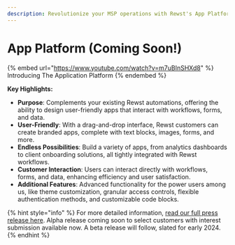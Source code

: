 ```yaml
---
description: Revolutionize your MSP operations with Rewst's App Platform.
---
```


# App Platform (Coming Soon!)

{% embed url="https://www.youtube.com/watch?v=m7uBInSHXd8" %}
Introducing The Application Platform
{% endembed %}

**Key Highlights:**

* **Purpose**: Complements your existing Rewst automations, offering the ability to design user-friendly apps that interact with workflows, forms, and data.
* **User-Friendly**: With a drag-and-drop interface, Rewst customers can create branded apps, complete with text blocks, images, forms, and more.
* **Endless Possibilities**: Build a variety of apps, from analytics dashboards to client onboarding solutions, all tightly integrated with Rewst workflows.
* **Customer Interaction**: Users can interact directly with workflows, forms, and data, enhancing efficiency and user satisfaction.
* **Additional Features**: Advanced functionality for the power users among us, like theme customization, granular access controls, flexible authentication methods, and customizable code blocks.

{% hint style="info" %}
For more detailed information, [read our full press release here](https://rewst.io/press-release/rewst-unveils-low-code-app-platform-enabling-msps-to-extend-automations-with-branded-front-end-experiences/). Alpha release coming soon to select customers with interest submission available now. A beta release will follow, slated for early 2024.
{% endhint %}
